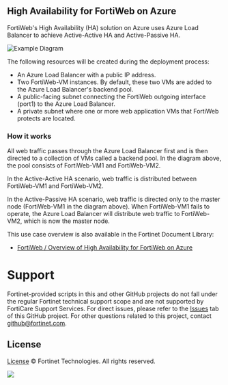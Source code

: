 ## High Availability for FortiWeb on Azure

FortiWeb's High Availability (HA) solution on Azure uses Azure Load Balancer to achieve Active-Active HA and Active-Passive HA.

![Example Diagram](./images/fortiweb-ha.png)

The following resources will be created during the deployment process:

- An Azure Load Balancer with a public IP address.
- Two FortiWeb-VM instances. By default, these two VMs are added to the Azure Load Balancer's backend pool.
- A public-facing subnet connecting the FortiWeb outgoing interface (port1) to the Azure Load Balancer.
- A private subnet where one or more web application VMs that FortiWeb protects are located.

### How it works

All web traffic passes through the Azure Load Balancer first and is then directed to a collection of VMs called a backend pool. In the diagram above, the pool consists of FortiWeb-VM1 and FortiWeb-VM2.

In the Active-Active HA scenario, web traffic is distributed between FortiWeb-VM1 and FortiWeb-VM2.

In the Active-Passive HA scenario, web traffic is directed only to the master node (FortiWeb-VM1 in the diagram above). When FortiWeb-VM1 fails to operate, the Azure Load Balancer will distribute web traffic to FortiWeb-VM2, which is now the master node.

This use case overview is also available in the Fortinet Document Library:

  * [ FortiWeb / Overview of High Availability for FortiWeb on Azure](http://docs2.fortinet.com/vm/azure/fortiweb/6.0/use-case-high-availability-for-fortiweb-on-azure/6.0.2/82738/overview)

# Support
Fortinet-provided scripts in this and other GitHub projects do not fall under the regular Fortinet technical support scope and are not supported by FortiCare Support Services.
For direct issues, please refer to the [Issues](https://github.com/fortinet/azure-templates/issues) tab of this GitHub project.
For other questions related to this project, contact [github@fortinet.com](mailto:github@fortinet.com).

## License
[License](./LICENSE) © Fortinet Technologies. All rights reserved.


<a href="https://portal.azure.com/#create/Microsoft.Template/uri/https%3A%2F%2Fraw.githubusercontent.com%2Fsrijaallam%2Fazure-templates%2Fmain%2FFortiWeb%2FFortiWeb-SingleVM%2Fazuredeploy.json/createUIDefinitionUri/https%3A%2F%2Fraw.githubusercontent.com%2Fsrijaallam%2Fazure-templates%2Fmain%2FFortiWeb%2FFortiWeb-HA%2FcreateUiDefinition.json" target="_blank">
  <img src="https://aka.ms/deploytoazurebutton"/>
</a>


